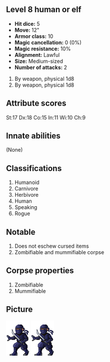 ## Level 8 human or elf
- **Hit dice:** 5
- **Move:** 12"
- **Armor class:** 10
- **Magic cancellation:** 0 (0%)
- **Magic resistance:** 10%
- **Alignment:** Lawful
- **Size:** Medium-sized
- **Number of attacks:** 2
1. By weapon, physical 1d8
2. By weapon, physical 1d8
## Attribute scores
St:17 Dx:18 Co:15 In:11 Wi:10 Ch:9
## Innate abilities
(None)
## Classifications
1. Humanoid
2. Carnivore
3. Herbivore
4. Human
5. Speaking
6. Rogue
## Notable
1. Does not eschew cursed items
2. Zombifiable and mummifiable corpse
## Corpse properties
1. Zombifiable
2. Mummifiable
## Picture
![Ninja](https://github.com/hyvanmielenpelit/GnollHackTileSet/blob/main/Monsters/ninja/ninja.png) ![Ninja](https://github.com/hyvanmielenpelit/GnollHackTileSet/blob/main/Monsters/ninja/ninja_female.png)

